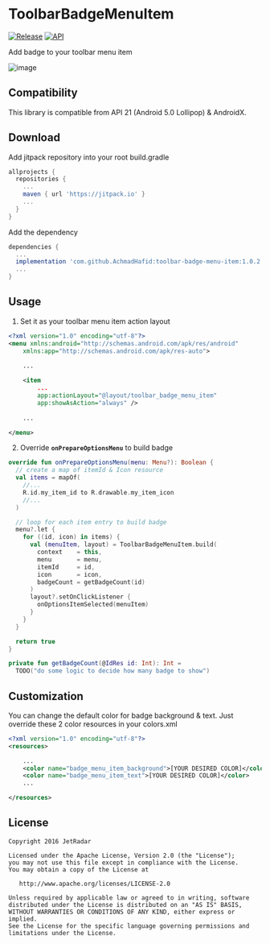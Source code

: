 ToolbarBadgeMenuItem
====================

[![Release](https://jitpack.io/v/AchmadHafid/toolbar-badge-menu-item.svg)](https://jitpack.io/#AchmadHafid/toolbar-badge-menu-item)
[![API](https://img.shields.io/badge/API-21%2B-brightgreen.svg?style=flat)](https://android-arsenal.com/api?level=21)

Add badge to your toolbar menu item

![image](https://github.com/AchmadHafid/toolbar-badge-menu-item/blob/master/art/demo.gif)



Compatibility
-------------

This library is compatible from API 21 (Android 5.0 Lollipop) & AndroidX.



Download
--------

Add jitpack repository into your root build.gradle

```groovy
allprojects {
  repositories {
    ...
    maven { url 'https://jitpack.io' }
    ...
  }
}
```

Add the dependency

```groovy
dependencies {
  ...
  implementation 'com.github.AchmadHafid:toolbar-badge-menu-item:1.0.2'
  ...
}
```



Usage
-----

1. Set it as your toolbar menu item action layout

``` xml
<?xml version="1.0" encoding="utf-8"?>
<menu xmlns:android="http://schemas.android.com/apk/res/android"
    xmlns:app="http://schemas.android.com/apk/res-auto">
    
    ...

    <item
        ...
        app:actionLayout="@layout/toolbar_badge_menu_item"
        app:showAsAction="always" />
        
    ...

</menu>
```

2. Override **```onPrepareOptionsMenu```** to build badge

``` kotlin
override fun onPrepareOptionsMenu(menu: Menu?): Boolean {
  // create a map of itemId & Icon resource
  val items = mapOf(
    //...
    R.id.my_item_id to R.drawable.my_item_icon
    //...
  )

  // loop for each item entry to build badge
  menu?.let {
    for ((id, icon) in items) {
      val (menuItem, layout) = ToolbarBadgeMenuItem.build(
        context    = this,
        menu       = menu,
        itemId     = id,
        icon       = icon,
        badgeCount = getBadgeCount(id)
      )
      layout?.setOnClickListener {
        onOptionsItemSelected(menuItem)
      }
    }
  }

  return true
}

private fun getBadgeCount(@IdRes id: Int): Int = 
  TODO("do some logic to decide how many badge to show")

```



Customization
------------

You can change the default color for badge background & text. Just override these 2 color resources in your colors.xml
```xml
<?xml version="1.0" encoding="utf-8"?>
<resources>

    ...
    <color name="badge_menu_item_background">[YOUR DESIRED COLOR]</color>
    <color name="badge_menu_item_text">[YOUR DESIRED COLOR]</color>
    ...

</resources>
```



License
-------

    Copyright 2016 JetRadar

    Licensed under the Apache License, Version 2.0 (the "License");
    you may not use this file except in compliance with the License.
    You may obtain a copy of the License at
    
       http://www.apache.org/licenses/LICENSE-2.0
    
    Unless required by applicable law or agreed to in writing, software
    distributed under the License is distributed on an "AS IS" BASIS,
    WITHOUT WARRANTIES OR CONDITIONS OF ANY KIND, either express or implied.
    See the License for the specific language governing permissions and
    limitations under the License.
